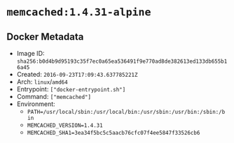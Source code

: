 # `memcached:1.4.31-alpine`

## Docker Metadata

- Image ID: `sha256:b0d4b9d95193c35f7ec0a65ea536491f9e770ad8de382613ed133db655b16a45`
- Created: `2016-09-23T17:09:43.637785221Z`
- Arch: `linux`/`amd64`
- Entrypoint: `["docker-entrypoint.sh"]`
- Command: `["memcached"]`
- Environment:
  - `PATH=/usr/local/sbin:/usr/local/bin:/usr/sbin:/usr/bin:/sbin:/bin`
  - `MEMCACHED_VERSION=1.4.31`
  - `MEMCACHED_SHA1=3ea34f5bc5c5aacb76cfc07f4ee5847f33526cb6`
